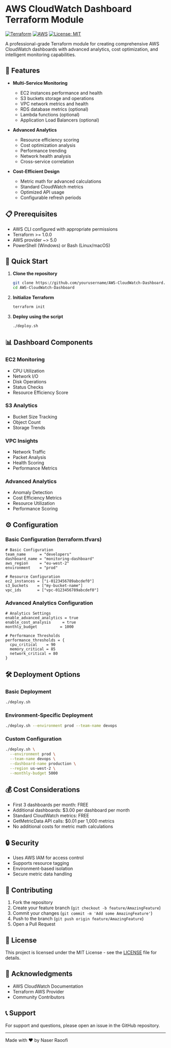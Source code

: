 # AWS CloudWatch Dashboard Terraform Module

[![Terraform](https://img.shields.io/badge/terraform-%235835CC.svg?style=for-the-badge&logo=terraform&logoColor=white)](https://www.terraform.io/)
[![AWS](https://img.shields.io/badge/AWS-%23FF9900.svg?style=for-the-badge&logo=amazon-aws&logoColor=white)](https://aws.amazon.com/)
[![License: MIT](https://img.shields.io/badge/License-MIT-yellow.svg)](https://opensource.org/licenses/MIT)

A professional-grade Terraform module for creating comprehensive AWS CloudWatch dashboards with advanced analytics, cost optimization, and intelligent monitoring capabilities.

## 🌟 Features

- **Multi-Service Monitoring**
  - EC2 instances performance and health
  - S3 buckets storage and operations
  - VPC network metrics and health
  - RDS database metrics (optional)
  - Lambda functions (optional)
  - Application Load Balancers (optional)

- **Advanced Analytics**
  - Resource efficiency scoring
  - Cost optimization analysis
  - Performance trending
  - Network health analysis
  - Cross-service correlation

- **Cost-Efficient Design**
  - Metric math for advanced calculations
  - Standard CloudWatch metrics
  - Optimized API usage
  - Configurable refresh periods

## 📋 Prerequisites

- AWS CLI configured with appropriate permissions
- Terraform >= 1.0.0
- AWS provider ~> 5.0
- PowerShell (Windows) or Bash (Linux/macOS)

## 🚀 Quick Start

1. **Clone the repository**
   ```bash
   git clone https://github.com/yourusername/AWS-CloudWatch-Dashboard.git
   cd AWS-CloudWatch-Dashboard
   ```

2. **Initialize Terraform**
   ```bash
   terraform init
   ```

3. **Deploy using the script**
   ```bash
   ./deploy.sh
   ```

## 📊 Dashboard Components

### EC2 Monitoring
- CPU Utilization
- Network I/O
- Disk Operations
- Status Checks
- Resource Efficiency Score

### S3 Analytics
- Bucket Size Tracking
- Object Count
- Storage Trends

### VPC Insights
- Network Traffic
- Packet Analysis
- Health Scoring
- Performance Metrics

### Advanced Analytics
- Anomaly Detection
- Cost Efficiency Metrics
- Resource Utilization
- Performance Scoring

## ⚙️ Configuration

### Basic Configuration (terraform.tfvars)
```hcl
# Basic Configuration
team_name      = "developers"
dashboard_name = "monitoring-dashboard"
aws_region     = "eu-west-2"
environment    = "prod"

# Resource Configuration
ec2_instances = ["i-0123456789abcdef0"]
s3_buckets    = ["my-bucket-name"]
vpc_ids       = ["vpc-0123456789abcdef0"]
```

### Advanced Analytics Configuration
```hcl
# Analytics Settings
enable_advanced_analytics = true
enable_cost_analysis     = true
monthly_budget          = 1000

# Performance Thresholds
performance_thresholds = {
  cpu_critical    = 90
  memory_critical = 85
  network_critical = 80
}
```

## 🛠️ Deployment Options

### Basic Deployment
```bash
./deploy.sh
```

### Environment-Specific Deployment
```bash
./deploy.sh --environment prod --team-name devops
```

### Custom Configuration
```bash
./deploy.sh \
  --environment prod \
  --team-name devops \
  --dashboard-name production \
  --region us-west-2 \
  --monthly-budget 5000
```

## 💰 Cost Considerations

- First 3 dashboards per month: FREE
- Additional dashboards: $3.00 per dashboard per month
- Standard CloudWatch metrics: FREE
- GetMetricData API calls: $0.01 per 1,000 metrics
- No additional costs for metric math calculations

## 🔒 Security

- Uses AWS IAM for access control
- Supports resource tagging
- Environment-based isolation
- Secure metric data handling

## 🤝 Contributing

1. Fork the repository
2. Create your feature branch (`git checkout -b feature/AmazingFeature`)
3. Commit your changes (`git commit -m 'Add some AmazingFeature'`)
4. Push to the branch (`git push origin feature/AmazingFeature`)
5. Open a Pull Request

## 📝 License

This project is licensed under the MIT License - see the [LICENSE](LICENSE) file for details.

## 🙏 Acknowledgments

- AWS CloudWatch Documentation
- Terraform AWS Provider
- Community Contributors

## 📞 Support

For support and questions, please open an issue in the GitHub repository.

---
Made with ❤️ by Naser Raoofi 
